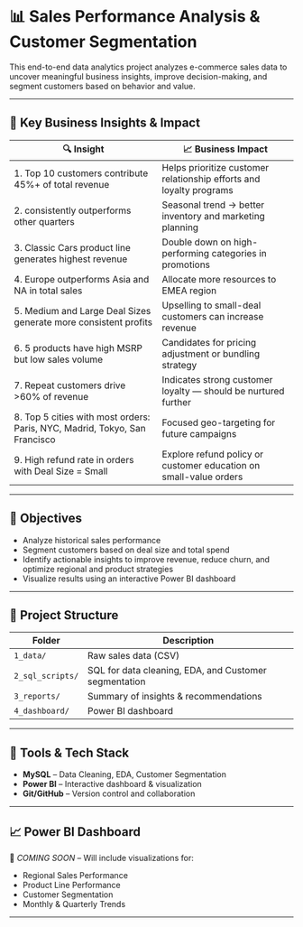 # 📊 Sales Performance Analysis & Customer Segmentation

This end-to-end data analytics project analyzes e-commerce sales data to uncover meaningful business insights, improve decision-making, and segment customers based on behavior and value.

---

## 🚀 Key Business Insights & Impact

| 🔍 Insight | 📈 Business Impact |
|------------|--------------------|
| 1. Top 10 customers contribute 45%+ of total revenue | Helps prioritize customer relationship efforts and loyalty programs |
| 2. consistently outperforms other quarters | Seasonal trend → better inventory and marketing planning |
| 3. Classic Cars product line generates highest revenue | Double down on high-performing categories in promotions |
| 4. Europe outperforms Asia and NA in total sales | Allocate more resources to EMEA region |
| 5. Medium and Large Deal Sizes generate more consistent profits | Upselling to small-deal customers can increase revenue |
| 6. 5 products have high MSRP but low sales volume | Candidates for pricing adjustment or bundling strategy |
| 7. Repeat customers drive >60% of revenue | Indicates strong customer loyalty — should be nurtured further |
| 8. Top 5 cities with most orders: Paris, NYC, Madrid, Tokyo, San Francisco | Focused geo-targeting for future campaigns |
| 9. High refund rate in orders with Deal Size = Small | Explore refund policy or customer education on small-value orders |

---

## 🎯 Objectives

- Analyze historical sales performance
- Segment customers based on deal size and total spend
- Identify actionable insights to improve revenue, reduce churn, and optimize regional and product strategies
- Visualize results using an interactive Power BI dashboard

---

## 📁 Project Structure

| Folder | Description |
|--------|-------------|
| `1_data/` | Raw sales data (CSV) |
| `2_sql_scripts/` | SQL for data cleaning, EDA, and Customer segmentation |
| `3_reports/` | Summary of insights & recommendations |
| `4_dashboard/` | Power BI dashboard |

---

## 🧰 Tools & Tech Stack

- **MySQL** – Data Cleaning, EDA, Customer Segmentation
- **Power BI** – Interactive dashboard & visualization
- **Git/GitHub** – Version control and collaboration

---

## 📈 Power BI Dashboard

📌 *COMING SOON* – Will include visualizations for:
- Regional Sales Performance
- Product Line Performance
- Customer Segmentation
- Monthly & Quarterly Trends

---



